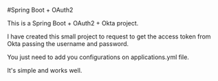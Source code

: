 #Spring Boot + OAuth2

This is a Spring Boot + OAuth2 + Okta project.

I have created this small project to request to get the access token from Okta
passing the username and password.

You just need to add you configurations on applications.yml file.

It's simple and works well.

